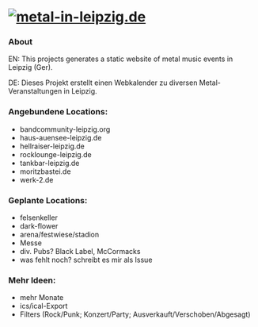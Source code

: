 # [![metal-in-leipzig.de](https://metal-in-leipzig.de/img/logo.png "metal-in-leipzig.de")](https://metal-in-leipzig.de)

### About
EN: This projects generates a static website of metal music events in Leipzig (Ger).

DE: Dieses Projekt erstellt einen Webkalender zu diversen Metal-Veranstaltungen in Leipzig. 

### Angebundene Locations:
- bandcommunity-leipzig.org
- haus-auensee-leipzig.de
- hellraiser-leipzig.de
- rocklounge-leipzig.de
- tankbar-leipzig.de
- moritzbastei.de
- werk-2.de

### Geplante Locations:
- felsenkeller
- dark-flower
- arena/festwiese/stadion
- Messe
- div. Pubs? Black Label, McCormacks
- was fehlt noch? schreibt es mir als Issue

### Mehr Ideen:
- mehr Monate
- ics/ical-Export
- Filters (Rock/Punk; Konzert/Party; Ausverkauft/Verschoben/Abgesagt)
